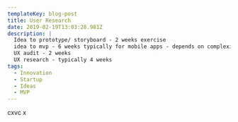 ```yaml
---
templateKey: blog-post
title: User Research
date: 2019-02-19T13:03:28.981Z
description: |
  Idea to prototype/ storyboard - 2 weeks exercise
  idea to mvp - 6 weeks typically for mobile apps - depends on complexity
  UX audit - 2 weeks 
  UX research - typically 4 weeks
tags:
  - Innovation
  - Startup
  - Ideas
  - MVP
---
```

cxvc x
